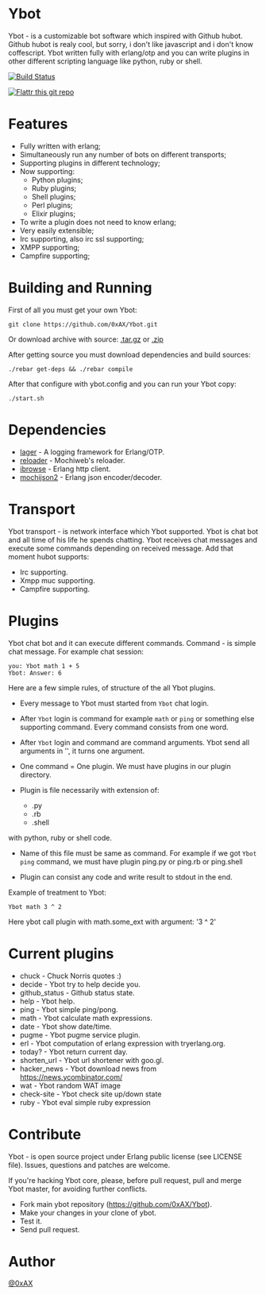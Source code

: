 Ybot
===============

Ybot - is a customizable bot software which inspired with Github hubot. Github hubot is realy cool, but sorry, i don't like javascript and i don't know coffescript. Ybot written fully with erlang/otp and you can write plugins in other different scripting language like python, ruby or shell. 

[![Build Status](https://travis-ci.org/0xAX/Ybot.png)](https://travis-ci.org/0xAX/Ybot)

[![Flattr this git repo](http://api.flattr.com/button/flattr-badge-large.png)](https://flattr.com/submit/auto?user_id=0xAX&url=https://github.com/0xAX/Ybot&title=Ybot&language=&tags=github&category=software)

Features
=========

  * Fully written with erlang;
  * Simultaneously run any number of bots on different transports;
  * Supporting plugins in different technology;
  * Now supporting:
    * Python plugins;
    * Ruby plugins;
    * Shell plugins;
    * Perl plugins;
    * Elixir plugins;
  * To write a plugin does not need to know erlang;
  * Very easily extensible;
  * Irc supporting, also irc ssl supporting;
  * XMPP supporting;
  * Campfire supporting;

Building and Running
=====================

First of all you must get your own Ybot:

```
git clone https://github.com/0xAX/Ybot.git
```

Or download archive with source: [.tar.gz](https://github.com/0xAX/Ybot/tarball/master) or [.zip](https://github.com/0xAX/Ybot/zipball/master)

After getting source you must download dependencies and build sources:

```
./rebar get-deps && ./rebar compile
```

After that configure with ybot.config and you can run your Ybot copy:

```
./start.sh
```

Dependencies
=============

  * [lager](https://github.com/basho/lager) - A logging framework for Erlang/OTP.
  * [reloader](https://github.com/bjnortier/reloader) - Mochiweb's reloader.
  * [ibrowse](https://github.com/cmullaparthi/ibrowse) - Erlang http client.
  * [mochijson2](https://github.com/bjnortier/mochijson2) - Erlang json encoder/decoder.

Transport
==========

Ybot transport - is network interface which Ybot supported. Ybot is chat bot and all time of his life he spends chatting. Ybot receives chat messages and execute some commands depending on received message. Add that moment hubot supports:

  * Irc supporting.
  * Xmpp muc supporting. 
  * Campfire supporting.

Plugins
==========

Ybot chat bot and it can execute different commands. Command - is simple chat message. For example chat session:

```
you: Ybot math 1 + 5
Ybot: Answer: 6
```

Here are a few simple rules, of structure of the all Ybot plugins.

  * Every message to Ybot must started from `Ybot` chat login.

  * After `Ybot` login is command for example `math` or `ping` or something else supporting command. Every command consists from one word.

  * After `Ybot` login and command are command arguments. Ybot send all arguments in '', it turns one argument. 

  * One command = One plugin. We must have plugins in our plugin directory.

  * Plugin is file necessarily with extension of:

    * .py
    * .rb
    * .shell

with python, ruby or shell code.

  * Name of this file must be same as command. For example if we got `Ybot ping` command, we must have plugin ping.py or ping.rb or ping.shell

  * Plugin can consist any code and write result to stdout in the end.

Example of treatment to Ybot:

```
Ybot math 3 ^ 2
```

Here ybot call plugin with math.some_ext with argument: '3 ^ 2'

Current plugins
================

  * chuck - Chuck Norris quotes :)
  * decide - Ybot try to help decide you.
  * github_status - Github status state.
  * help - Ybot help.
  * ping - Ybot simple ping/pong.
  * math - Ybot calculate math expressions.
  * date - Ybot show date/time.
  * pugme - Ybot pugme service plugin.
  * erl   - Ybot computation of erlang expression with tryerlang.org.
  * today? - Ybot return current day.
  * shorten_url - Ybot url shortener with goo.gl.
  * hacker_news - Ybot download news from https://news.ycombinator.com/
  * wat - Ybot random WAT image
  * check-site - Ybot check site up/down state
  * ruby - Ybot eval simple ruby expression

Contribute
============

Ybot - is open source project under Erlang public license (see LICENSE file). Issues, questions and patches are welcome.

If you're hacking Ybot core, please, before pull request, pull and merge Ybot master, for avoiding further conflicts.

  * Fork main ybot repository (https://github.com/0xAX/Ybot).
  * Make your changes in your clone of ybot.
  * Test it.
  * Send pull request.

Author
========

[@0xAX](https://twitter.com/0xAX)

